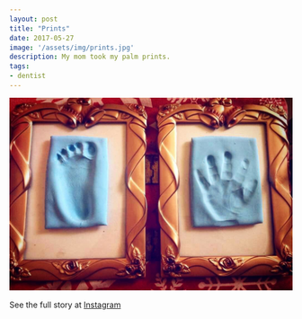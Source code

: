```yaml
---
layout: post
title: "Prints"
date: 2017-05-27
image: '/assets/img/prints.jpg'
description: My mom took my palm prints.
tags:
- dentist
---
```


![](/assets/img/prints.jpg)

See the full story at [Instagram](https://www.instagram.com/p/BUk8IVTldYV/)